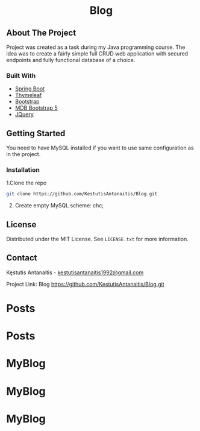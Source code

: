 

<h1 align="center"> Blog</h1>






<!-- ABOUT THE PROJECT -->
## About The Project
Project was created as a task during my Java programming course. The idea was to create a fairly simple full CRUD web application with secured endpoints and fully functional database of a choice.




### Built With

* [Spring Boot](https://spring.io/projects/spring-boot)
* [Thymeleaf](https://www.thymeleaf.org/)
* [Bootstrap](https://getbootstrap.com)
* [MDB Bootstrap 5](https://mdbootstrap.com/)
* [JQuery](https://jquery.com)





<!-- GETTING STARTED -->
## Getting Started
You need to have MySQL installed if you want to use same configuration as in the project.
### Installation

1.Clone the repo
   ```sh
   git clone https://github.com/KestutisAntanaitis/Blog.git
   ```


2. Create empty MySQL scheme: chc;





<!-- LICENSE -->
## License

Distributed under the MIT License. See `LICENSE.txt` for more information.





<!-- CONTACT -->
## Contact

Kęstutis Antanaitis - kestutisantanaitis1992@gmail.com

Project Link: Blog https://github.com/KestutisAntanaitis/Blog.git

# Posts
# Posts
# MyBlog
# MyBlog
# MyBlog

